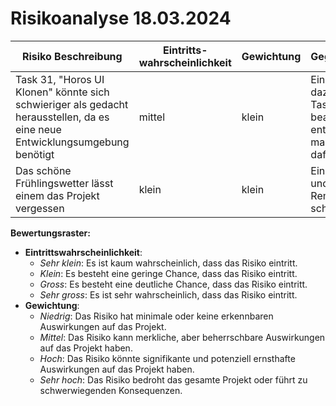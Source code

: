 # Risikoanalyse 18.03.2024

| Risiko Beschreibung                                                                                  | Eintritts-wahrscheinlichkeit | Gewichtung                                                                                                  | Gegenmassnahme                                                            |
| ---------------------------------------------------------------------------------------------------- | ---------------------------- | ----------------------------------------------------------------------------------------------------------- | ------------------------------------------------------------------------- |
| Task 31, "Horos UI Klonen" könnte sich schwieriger als gedacht herausstellen, da es eine neue Entwicklungsumgebung benötigt                                | mittel                   | klein                                   | Eine Person mehr dazu nehmen zum Task, oder beauftragte Person entlasten, dass man mehr Zeit dafür hat |  
| Das schöne Frühlingswetter lässt einem das Projekt vergessen                            | klein                | klein                                   | Eine Glace essen und sich einen Reminder schreiben|  

**Bewertungsraster:**

- **Eintrittswahrscheinlichkeit**:
  - _Sehr klein_: Es ist kaum wahrscheinlich, dass das Risiko eintritt.
  - _Klein_: Es besteht eine geringe Chance, dass das Risiko eintritt.
  - _Gross_: Es besteht eine deutliche Chance, dass das Risiko eintritt.
  - _Sehr gross_: Es ist sehr wahrscheinlich, dass das Risiko eintritt.
- **Gewichtung**:
  - _Niedrig_: Das Risiko hat minimale oder keine erkennbaren Auswirkungen auf das Projekt.
  - _Mittel_: Das Risiko kann merkliche, aber beherrschbare Auswirkungen auf das Projekt haben.
  - _Hoch_: Das Risiko könnte signifikante und potenziell ernsthafte Auswirkungen auf das Projekt haben.
  - _Sehr hoch_: Das Risiko bedroht das gesamte Projekt oder führt zu schwerwiegenden Konsequenzen.
